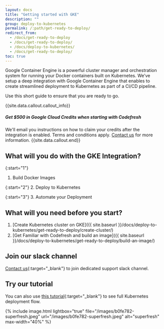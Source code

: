 ```yaml
---
layout: docs
title: "Getting started with GKE"
description: ""
group: deploy-to-kubernetes
permalink: /:path/get-ready-to-deploy/
redirect_from:
  - /docs/get-ready-to-deploy
  - /docs/get-ready-to-deploy/
  - /docs/deploy-to-kubernetes/
  - /docs/get-ready-to-deploy/
toc: true
---
```

Google Container Engine is a powerful cluster manager and orchestration system for running your Docker containers built on Kubernetes. We’ve setup a deep integration with Google Container Engine that enables to create streamlined deployment to Kubernetes as part of a CI/CD pipeline.

Use this short guide to ensure that you are ready to go.

{{site.data.callout.callout_info}}
##### Get $500 in Google Cloud Credits when starting with Codefresh

We'll email you instructions on how to claim your credits after the integration is enabled. Terms and conditions apply. [Contact us](https://codefresh.io/contact-us/) for more information. 
{{site.data.callout.end}}

## What will you do with the GKE Integration?

{:start="1"}
1. Build Docker Images

{:start="2"}
2. Deploy to Kubernetes

{:start="3"}
3. Automate your Deployment

## What will you need before you start?
1. [Create Kubernetes cluster on GKE]({{ site.baseurl }}/docs/deploy-to-kubernetes/get-ready-to-deploy/create-cluster/) 
2. [Get Familiar with Codefresh and build an image]({{ site.baseurl }}/docs/deploy-to-kubernetes/get-ready-to-deploy/build-an-image/)
 
## Join our slack channel
[Contact us](https://codefresh.io/contact-us/){:target="_blank"} to join dedicated support slack channel.

## Try our tutorial
You can also use [this tutorial](https://www.slideshare.net/JennyPassi/deploy-with-codefresh-to-kubernetes-in-3-steps){:target="_blank"} to see full Kubernetes deployment flow.

{% include image.html 
lightbox="true" 
file="/images/b0fe782-superfresh.jpeg" 
url="/images/b0fe782-superfresh.jpeg" 
alt="superfresh" 
max-width="40%" 
%}
 
